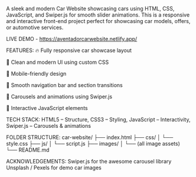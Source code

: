 A sleek and modern Car Website showcasing cars using HTML, CSS, JavaScript, and Swiper.js for smooth slider animations. This is a responsive and interactive front-end project perfect for showcasing car models, offers, or automotive services.

LIVE DEMO - https://aventadorcarwebsite.netlify.app/

FEATURES:
🔥 Fully responsive car showcase layout

🎨 Clean and modern UI using custom CSS

📱 Mobile-friendly design

🧭 Smooth navigation bar and section transitions

💫 Carousels and animations using Swiper.js

🧩 Interactive JavaScript elements

TECH STACK:
HTML5 – Structure, 
CSS3 – Styling, 
JavaScript – Interactivity, 
Swiper.js – Carousels & animations

FOLDER STRUCTURE:
car-website/
├── index.html
├── css/
│   └── style.css
├── js/
│   └── script.js
├── images/
│   └── (all image assets)
└── README.md

ACKNOWLEDGEMENTS:
Swiper.js for the awesome carousel library
Unsplash / Pexels for demo car images
